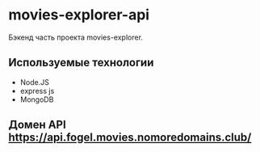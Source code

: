 # movies-explorer-api

Бэкенд часть проекта movies-explorer.

## Используемые технологии
* Node.JS
* express js
* MongoDB

## Домен API https://api.fogel.movies.nomoredomains.club/

